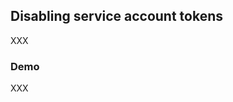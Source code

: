 ## Disabling service account tokens

<i class="fa-duotone fa-user-police-tie fa-4x"></i> <!-- .element: style="float: right;" -->

XXX

### Demo [<i class="fa fa-comment-code"></i>](https://github.com/nicholasdille/container-slides/blob/master/120_kubernetes/kyverno/mutation_automountServiceAccountToken.demo "mutation_automountServiceAccountToken.demo")

XXX